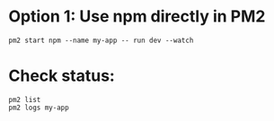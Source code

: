 # Option 1: Use npm directly in PM2
    pm2 start npm --name my-app -- run dev --watch
# Check status:
    pm2 list
    pm2 logs my-app
